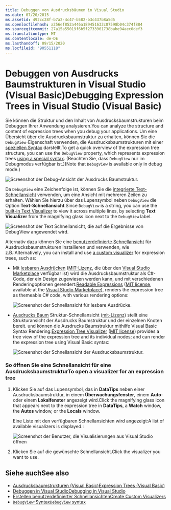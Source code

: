 ```yaml
---
title: Debuggen von Ausdrucksbäumen in Visual Studio
ms.date: 07/20/2015
ms.assetid: 492cc28f-b7a2-4c47-b582-b3c437b8a5d5
ms.openlocfilehash: a256ef852a446a189451632c87598b04c374f884
ms.sourcegitcommit: 27a15a55019f6b5f2733961738babe94aec0def3
ms.translationtype: MT
ms.contentlocale: de-DE
ms.lasthandoff: 09/15/2020
ms.locfileid: "90551118"
---
```

# <a name="debugging-expression-trees-in-visual-studio-visual-basic"></a><span data-ttu-id="ce87e-102">Debuggen von Ausdrucks Baumstrukturen in Visual Studio (Visual Basic)</span><span class="sxs-lookup"><span data-stu-id="ce87e-102">Debugging Expression Trees in Visual Studio (Visual Basic)</span></span>
<span data-ttu-id="ce87e-103">Sie können die Struktur und den Inhalt von Ausdrucksbaumstrukturen beim Debuggen Ihrer Anwendung analysieren.</span><span class="sxs-lookup"><span data-stu-id="ce87e-103">You can analyze the structure and content of expression trees when you debug your applications.</span></span> <span data-ttu-id="ce87e-104">Um eine Übersicht über die Ausdrucksbaumstruktur zu erhalten, können Sie die `DebugView`-Eigenschaft verwenden, die Ausdrucksbaumstrukturen mit einer [speziellen Syntax](debugview-syntax.md) darstellt.</span><span class="sxs-lookup"><span data-stu-id="ce87e-104">To get a quick overview of the expression tree structure, you can use the `DebugView` property, which represents expression trees [using a special syntax](debugview-syntax.md).</span></span> <span data-ttu-id="ce87e-105">(Beachten Sie, dass `DebugView` nur im Debugmodus verfügbar ist.)</span><span class="sxs-lookup"><span data-stu-id="ce87e-105">(Note that `DebugView` is available only in debug mode.)</span></span>  

![Screenshot der Debug-Ansicht der Ausdrucks Baumstruktur.](media/debugging-expression-trees-in-visual-studio/debugview-visual-basic.png)

<span data-ttu-id="ce87e-107">Da `DebugView` eine Zeichenfolge ist, können Sie die [integrierte Text-Schnellansicht](/visualstudio/debugger/view-strings-visualizer#open-a-string-visualizer) verwenden, um eine Ansicht mit mehreren Zeilen zu erhalten. Wählen Sie hierzu über das Lupensymbol neben `DebugView` die Option **Text-Schnellansicht**.</span><span class="sxs-lookup"><span data-stu-id="ce87e-107">Since `DebugView` is a string, you can use the [built-in Text Visualizer](/visualstudio/debugger/view-strings-visualizer#open-a-string-visualizer) to view it across multiple lines, by selecting **Text Visualizer** from the magnifying glass icon next to the `DebugView` label.</span></span>

 ![Screenshot der Text Schnellansicht, die auf die Ergebnisse von DebugView angewendet wird.](media/debugging-expression-trees-in-visual-studio/string-visualizer-vb.png)

<span data-ttu-id="ce87e-109">Alternativ dazu können Sie eine [benutzerdefinierte Schnellansicht](/visualstudio/debugger/create-custom-visualizers-of-data) für Ausdrucksbaumstrukturen installieren und verwenden, wie z.B.:</span><span class="sxs-lookup"><span data-stu-id="ce87e-109">Alternatively, you can install and use [a custom visualizer](/visualstudio/debugger/create-custom-visualizers-of-data) for expression trees, such as:</span></span>

- <span data-ttu-id="ce87e-110">Mit [lesbaren Ausdrücken](https://github.com/agileobjects/ReadableExpressions) ([MIT-Lizenz](https://github.com/agileobjects/ReadableExpressions/blob/master/LICENSE.md), die über den [Visual Studio Marketplace](https://marketplace.visualstudio.com/items?itemName=vs-publisher-1232914.ReadableExpressionsVisualizers) verfügbar ist) wird die Ausdrucksbaumstruktur als C#-Code, der ein Design zugewiesen werden kann, und mit verschiedenen Renderingoptionen gerendert:</span><span class="sxs-lookup"><span data-stu-id="ce87e-110">[Readable Expressions](https://github.com/agileobjects/ReadableExpressions) ([MIT license](https://github.com/agileobjects/ReadableExpressions/blob/master/LICENSE.md), available at the [Visual Studio Marketplace](https://marketplace.visualstudio.com/items?itemName=vs-publisher-1232914.ReadableExpressionsVisualizers)), renders the expression tree as themeable C# code, with various rendering options:</span></span>

  ![Screenshot der Schnellansicht für lesbare Ausdrücke.](media/debugging-expression-trees-in-visual-studio/readable-expressions-visualizer.png)

- <span data-ttu-id="ce87e-112">[Ausdrucks Baum](https://github.com/zspitz/ExpressionTreeVisualizer/blob/master/README.md) Struktur-Schnellansicht ([mit-Lizenz](https://github.com/zspitz/ExpressionTreeVisualizer/blob/master/LICENSE)) stellt eine Strukturansicht der Ausdrucks Baumstruktur und der einzelnen Knoten bereit. und können die Ausdrucks Baumstruktur mithilfe Visual Basic Syntax Rendering:</span><span class="sxs-lookup"><span data-stu-id="ce87e-112">[Expression Tree Visualizer](https://github.com/zspitz/ExpressionTreeVisualizer/blob/master/README.md) ([MIT license](https://github.com/zspitz/ExpressionTreeVisualizer/blob/master/LICENSE)) provides a tree view of the expression tree and its individual nodes; and can render the expression tree using Visual Basic syntax:</span></span>

  ![Screenshot der Schnellansicht der Ausdrucksbaumstruktur.](media/debugging-expression-trees-in-visual-studio/expression-tree-visualizer-vb.png)

### <a name="to-open-a-visualizer-for-an-expression-tree"></a><span data-ttu-id="ce87e-114">So öffnen Sie eine Schnellansicht für eine Ausdrucksbaumstruktur</span><span class="sxs-lookup"><span data-stu-id="ce87e-114">To open a visualizer for an expression tree</span></span>  
  
1. <span data-ttu-id="ce87e-115">Klicken Sie auf das Lupensymbol, das in **DataTips** neben einer Ausdrucksbaumstruktur, in einem **Überwachungsfenster**, einem **Auto**- oder einem **Lokalfenster** angezeigt wird.</span><span class="sxs-lookup"><span data-stu-id="ce87e-115">Click the magnifying glass icon that appears next to the expression tree in **DataTips**, a **Watch** window, the **Autos** window, or the **Locals** window.</span></span>  
  
    <span data-ttu-id="ce87e-116">Eine Liste mit den verfügbaren Schnellansichten wird angezeigt:</span><span class="sxs-lookup"><span data-stu-id="ce87e-116">A list of available visualizers is displayed.:</span></span>

    ![Screenshot der Benutzer, die Visualisierungen aus Visual Studio öffnen](media/debugging-expression-trees-in-visual-studio/expression-tree-visualizers-vb.png)

2. <span data-ttu-id="ce87e-118">Klicken Sie auf die gewünschte Schnellansicht.</span><span class="sxs-lookup"><span data-stu-id="ce87e-118">Click the visualizer you want to use.</span></span>  

## <a name="see-also"></a><span data-ttu-id="ce87e-119">Siehe auch</span><span class="sxs-lookup"><span data-stu-id="ce87e-119">See also</span></span>

- [<span data-ttu-id="ce87e-120">Ausdrucksbaumstrukturen (Visual Basic)</span><span class="sxs-lookup"><span data-stu-id="ce87e-120">Expression Trees (Visual Basic)</span></span>](index.md)
- [<span data-ttu-id="ce87e-121">Debuggen in Visual Studio</span><span class="sxs-lookup"><span data-stu-id="ce87e-121">Debugging in Visual Studio</span></span>](/visualstudio/debugger/debugger-feature-tour)
- [<span data-ttu-id="ce87e-122">Erstellen benutzerdefinierter Schnellansichten</span><span class="sxs-lookup"><span data-stu-id="ce87e-122">Create Custom Visualizers</span></span>](/visualstudio/debugger/create-custom-visualizers-of-data)
- [<span data-ttu-id="ce87e-123">`DebugView`-Syntax</span><span class="sxs-lookup"><span data-stu-id="ce87e-123">`DebugView` syntax</span></span>](debugview-syntax.md)
